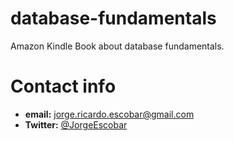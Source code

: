 # database-fundamentals
Amazon Kindle Book about database fundamentals.

# Contact info

* __email:__ jorge.ricardo.escobar@gmail.com
* __Twitter:__ [@JorgeEscobar](https://twitter.com/jorgeescobar)